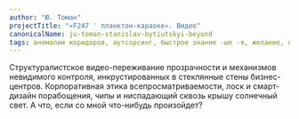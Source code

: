 ```yaml
---
author: "Ю. Томан"
projectTitle: "«F247 ' планктон-караоке». Видео"
canonicalName: ju-toman-stanislav-bytiutskyi-beyond
tags: аномалии коридоров, аутсорсинг, быстрое знание -ые -я, желание, предмет, производственная драма, социальная хореография, цифровой пролетариат, места прозрачности, язык и зубы креативности, пвт
---
```

Структуралистское видео-переживание прозрачности и механизмов невидимого контроля, инкрустированных в стеклянные стены бизнес-центров. Корпоративная этика всепросматриваемости, лоск и смарт-дизайн порабощения, чипы и ниспадающий сквозь крышу солнечный свет. А что, если со мной что-нибудь произойдет?
